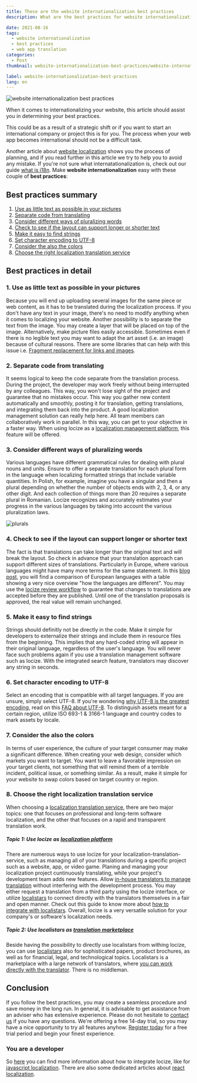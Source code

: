 ```yaml
---
title: These are the website internationalization best practices
description: What are the best practices for website internationalization?

date: 2021-08-16
tags:
  - website internationalization
  - best practices
  - web app translation
categories:
  - Post
thumbnail: website-internationalization-best-practices/website-internationalization-best-practices.webp

label: website-internationalization-best-practices
lang: en
---
```


![website internationalization best practices](website-internationalization-best-practices.webp "website internationalization best practices")


When it comes to internationalizing your website, this article should assist you in determining your best practices. 

This could be as a result of a strategic shift or if you want to start an international company or project this is for you. The process when your web app becomes international should not be a difficult task. 

Another article about <a href="/blog/website-localization/" title="website localization">website localization</a> shows you the process of planning, and if you read further in this article we try to help you to avoid any mistake. If you're not sure what internatationalization is, check out our guide <a href="/blog/what-is-i18n/" title="what is i18n">what is i18n</a>. Make **website internationalization** easy with these couple of **best practices**:

## Best practices summary
  1. [Use as little text as possible in your pictures](#little-text)
  2. [Separate code from translating](#separate)
  3. [Consider different ways of pluralizing words](#plural)
  4. [Check to see if the layout can support longer or shorter text](#layout)
  5. [Make it easy to find strings](#find)
  6. [Set character encoding to UTF-8](#encoding)
  7. [Consider the also the colors](#colors)
  8. [Choose the right localization translation service](#service)


## Best practices in detail

### 1. Use as little text as possible in your pictures <a name="little-text"></a>
Because you will end up uploading several images for the same piece or web content, as it has to be translated during the localization process. If you don't have any text in your image, there's no need to modify anything when it comes to localizing your website. Another possibility is to separate the text from the image. You may create a layer that will be placed on top of the image. Alternatively, make picture files easily accessible.
Sometimes even if there is no legible text you may want to adapt the art asset (i.e. an image) because of cultural reasons. There are some libraries that can help with this issue i.e. [Fragment replacement for links and images](https://github.com/i18next/i18nextify#fragment-replacement-for-links-and-images).

### 2. Separate code from translating <a name="separate"></a>
It seems logical to keep the code separate from the translation process. During the project, the developer may work freely without being interrupted by any colleagues. This way, you won't lose sight of the project and guarantee that no mistakes occur. This way you gather new content automatically and smoothly, posting it for translation, getting translations, and integrating them back into the product.
A good localization management solution can really help here. All team members can collaboratively work in parallel. In this way, you can get to your objective in a faster way.
When using locize as a <a href="https://locize.com/" title="localization management platform">localization management platform</a>, this feature will be offered.

### 3. Consider different ways of pluralizing words <a name="plural"></a>
Various languages have different grammatical rules for dealing with plural nouns and units. Ensure to offer a separate translation for each plural form in the language when localizing formatted strings that include variable quantities. In Polish, for example, imagine you have a singular and then a plural depending on whether the number of objects ends with 2, 3, 4, or any other digit. And each collection of things more than 20 requires a separate plural in Romanian. Locize recognizes and accurately estimates your progress in the various languages by taking into account the various pluralization laws.

![plurals](locize_plurals.webp "plurals")

### 4. Check to see if the layout can support longer or shorter text <a name="layout"></a>
The fact is that translations can take longer than the original text and will break the layout. So check in advance that your translation approach can support different sizes of translations. Particularly in Europe, where various languages might have many more terms for the same statement. In this <a href="https://www.inter-contact.de/en/blog/text-length-languages?dt=1629440931092" title="blog post">blog post</a>, you will find a comparison of European languages with a table showing a very nice overview "how the languages are different". You may use the <a href="https://docs.locize.com/whats-inside/review-workflow" title="locize review workflow">locize review workflow</a> to guarantee that changes to translations are accepted before they are published. Until one of the translation proposals is approved, the real value will remain unchanged.

### 5. Make it easy to find strings <a name="find"></a>
Strings should definitly not be directly in the code. Make it simple for developers to externalize their strings and include them in resource files from the beginning. This implies that any hard-coded string will appear in their original language, regardless of the user's language. You will never face such problems again if you use a translation management software such as locize. With the integrated search feature, translators may discover any string in seconds.

### 6. Set character encoding to UTF-8 <a name="encoding"></a>
Select an encoding that is compatible with all target languages. If you are unsure, simply select UTF-8. If you're wondering [why UTF-8 is the greatest encoding](../is-your-software-ready-for-localization/#encoding), read on this <a href="https://www.w3.org/International/questions/qa-choosing-encodings.en" title="FAQ about UTF-8">FAQ about UTF-8</a>. To distinguish assets meant for a certain region, utilize ISO 693-1 & 3166-1 language and country codes to mark assets by locale.

### 7. Consider the also the colors <a name="colors"></a>
In terms of user experience, the culture of your target consumer may make a significant difference. When creating your web design, consider which markets you want to target. You want to leave a favorable impression on your target clients, not something that will remind them of a terrible incident, political issue, or something similar. As a result, make it simple for your website to swap colors based on target country or region.

### 8. Choose the right localization translation service <a name="service"></a>
When choosing a <a href="https://locize.com/services.html" title="localization translation service">localization translation service</a>, there are two major topics: one that focuses on professional and long-term software localization, and the other that focuses on a rapid and transparent translation work.

##### Topic 1: Use locize as <a href="https://locize.com" title="localization platform">localization platform</a>
There are numerous ways to use locize for your localization-translation-service, such as managing all of your translations during a specific project such as a website, app, or video game. Planing and managing your localization project cuntinuously translating, while your project's development team adds new features. Allow [in-house translators to manage translation](https://docs.locize.com/guides-tips-and-tricks/working-with-translators) without interfering with the development process. You may either request a translation from a third party using the locize interface, or utilize [localistars](https://localistars.com) to connect directly with the translators themselves in a fair and open manner. Check out this guide to know more about <a href="https://docs.locize.com/guides-tips-and-tricks/working-with-translators/localistars" title="how to integrate with localistars">how to integrate with localistars</a>. Overall, locize is a very versatile solution for your company's or software's localization needs.

##### Topic 2: Use localistars as <a href="https://localistars.com" title="translation marketplace">translation marketplace</a>
Beside having the possibility to directly use localistars from withing locize, you can use [localistars](https://localistars.com) also for sophisticated papers, product brochures, as well as for financial, legal, and technological topics. Localistars is a marketplace with a large network of translators, where [you can work directly with the translator](https://localistars.com/translator). There is no middleman.

## Conclusion
If you follow the best practices, you may create a seamless procedure and save money in the long run. In general, it is advisable to get assistance from an adviser who has extensive experience. Please do not hesitate to [contact us](mailto:support@locize.com) if you have any questions. 
We're offering a free 14-day trial, so you may have a nice opportunity to try all features anyhow. <a href="https://www.locize.app/register" title="Register today">Register today</a> for a free trial period and begin your finest experience. 

### You are a developer
So [here](https://docs.locize.com/integration/instrumenting-your-code) you can find more information about how to integrate locize, like for <a href="https://locize.com/javascript-localization.html" title="javascript localization">javascript localization</a>. There are also some dedicated articles about <a href="../react-i18next/" title="react localization">react localization</a>.
